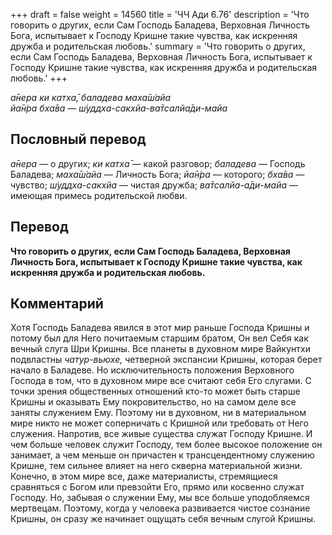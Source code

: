 +++
draft = false
weight = 14560
title = 'ЧЧ Ади 6.76'
description = 'Что говорить о других, если Сам Господь Баладева, Верховная Личность Бога, испытывает к Господу Кришне такие чувства, как искренняя дружба и родительская любовь.'
summary = 'Что говорить о других, если Сам Господь Баладева, Верховная Личность Бога, испытывает к Господу Кришне такие чувства, как искренняя дружба и родительская любовь.'
+++

_а̄нера ки катха̄, баладева маха̄ш́айа  
йа̄н̇ра бха̄ва — ш́уддха-сакхйа-ва̄тсалйа̄ди-майа_

## Пословный перевод

_а̄нера_ — о других; _ки_ _катха̄_ — какой разговор; _баладева_ — Господь Баладева; _маха̄ш́айа_ — Личность Бога; _йа̄н̇ра_ — которого; _бха̄ва_ — чувство; _ш́уддха_\-_сакхйа_ — чистая дружба; _ва̄тсалйа_\-_а̄ди_\-_майа_ — имеющая примесь родительской любви.

## Перевод

**Что говорить о других, если Сам Господь Баладева, Верховная Личность Бога, испытывает к Господу Кришне такие чувства, как искренняя дружба и родительская любовь.**

## Комментарий

Хотя Господь Баладева явился в этот мир раньше Господа Кришны и потому был для Него почитаемым старшим братом, Он вел Себя как вечный слуга Шри Кришны. Все планеты в духовном мире Вайкунтхи подвластны _чатур-вьюхе,_ четверной экспансии Кришны, которая берет начало в Баладеве. Но исключительность положения Верховного Господа в том, что в духовном мире все считают себя Его слугами. С точки зрения общественных отношений кто-то может быть старше Кришны и оказывать Ему покровительство, но на самом деле все заняты служением Ему. Поэтому ни в духовном, ни в материальном мире никто не может соперничать с Кришной или требовать от Него служения. Напротив, все живые существа служат Господу Кришне. И чем больше человек служит Господу, тем более высокое положение он занимает, а чем меньше он причастен к трансцендентному служению Кришне, тем сильнее влияет на него скверна материальной жизни. Конечно, в этом мире все, даже материалисты, стремящиеся сравняться с Богом или превзойти Его, прямо или косвенно служат Господу. Но, забывая о служении Ему, мы все больше уподобляемся мертвецам. Поэтому, когда у человека развивается чистое сознание Кришны, он сразу же начинает ощущать себя вечным слугой Кришны.
